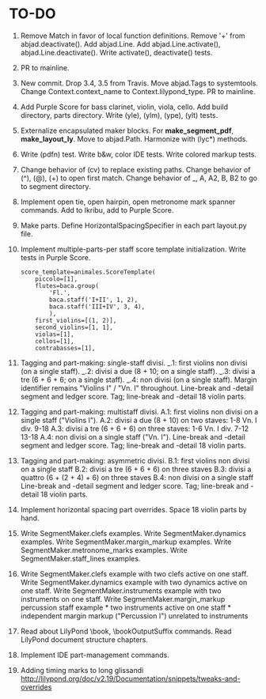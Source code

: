 TO-DO
=====

1.  Remove Match in favor of local function definitions.
    Remove '+' from abjad.deactivate().
    Add abjad.Line.
    Add abjad.Line.activate(), abjad.Line.deactivate().
    Write activate(), deactivate() tests.

2.  PR to mainline.

3.  New commit.
    Drop 3.4, 3.5 from Travis.
    Move abjad.Tags to systemtools.
    Change Context.context_name to Context.lilypond_type.
    PR to mainline.

4.  Add Purple Score for bass clarinet, violin, viola, cello.
    Add build directory, parts directory.
    Write (yle), (ylm), (ype), (ylt) tests.

5.  Externalize encapsulated maker blocks.
    For __make_segment_pdf__, __make_layout_ly__.
    Move to abjad.Path.
    Harmonize with (lyc*) methods.

6.  Write (pdfn) test.
    Write b&w, color IDE tests.
    Write colored markup tests.

7.  Change behavior of (cv) to replace existing paths.
    Change behavior of (^), (@), (+) to open first match.
    Change behavior of _, A, A2, B, B2 to go to segment directory.

8.  Implement open tie, open hairpin, open metronome mark spanner commands.
    Add to Ikribu, add to Purple Score.

9.  Make parts.
    Define HorizontalSpacingSpecifier in each part layout.py file.

10. Implement multiple-parts-per staff score template initialization.
    Write tests in Purple Score.

        score_template=animales.ScoreTemplate(
            piccolo=[1],
            flutes=baca.group(
                'Fl.',
                baca.staff('I+II', 1, 2),
                baca.staff('III+IV', 3, 4),
                ),
            first_violins=[(1, 2)],
            second_violins=[1, 1],
            violas=[1],
            cellos=[1],
            contrabasses=[1],

11. Tagging and part-making: single-staff divisi.
    _.1: first violins non divisi (on a single staff).
    _.2: divisi a due (8 + 10; on a single staff).
    _.3: divisi a tre (6 + 6 + 6; on a single staff).
    _.4: non divisi (on a single staff).
    Margin identifier remains "Violins I" / "Vn. I" throughout.
    Line-break and -detail segment and ledger score.
    Tag; line-break and -detail 18 violin parts.

12. Tagging and part-making: multistaff divisi.
    A.1: first violins non divisi on a single staff ("Violins I").
    A.2: divisi a due (8 + 10) on two staves:
                    1-8
        Vn. I div.
                    9-18
    A.3: divisi a tre (6 + 6 + 6) on three staves:
                    1-6
        Vn. I div.  7-12
                    13-18
    A.4: non divisi on a single staff ("Vn. I").
    Line-break and -detail segment and ledger score.
    Tag; line-break and -detail 18 violin parts.

13. Tagging and part-making: asymmetric divisi.
    B.1: first violins non divisi on a single staff
    B.2: divisi a tre (6 + 6 + 6) on three staves
    B.3: divisi a quattro (6 + (2 + 4) + 6) on three staves
    B.4: non divisi on a single staff
    Line-break and -detail segment and ledger score.
    Tag; line-break and -detail 18 violin parts.

14. Implement horizontal spacing part overrides.
    Space 18 violin parts by hand.

15. Write SegmentMaker.clefs examples.
    Write SegmentMaker.dynamics examples.
    Write SegmentMaker.margin_markup examples.
    Write SegmentMaker.metronome_marks examples.
    Write SegmentMaker.staff_lines examples.

16. Write SegmentMaker.clefs example with two clefs active on one staff.
    Write SegmentMaker.dynamics example with two dynamics active on one staff.
    Write SegmentMaker.instruments example with two instruments on one staff.
    Write SegmentMaker.margin_markup percussion staff example
        * two instruments active on one staff
        * independent margin markup ("Percussion I") unrelated to instruments

17. Read about LilyPond \book, \bookOutputSuffix commands.
    Read LilyPond document structure chapters.

18. Implement IDE part-management commands.

19. Adding timing marks to long glissandi
    http://lilypond.org/doc/v2.19/Documentation/snippets/tweaks-and-overrides
